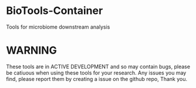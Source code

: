 # BioTools-Container
Tools for microbiome downstream analysis


# WARNING 
These tools are in ACTIVE DEVELOPMENT and so may contain bugs, please be catiuous when using these tools for your research. Any issues you may find, please report them by creating a issue on the github repo, Thank you.
